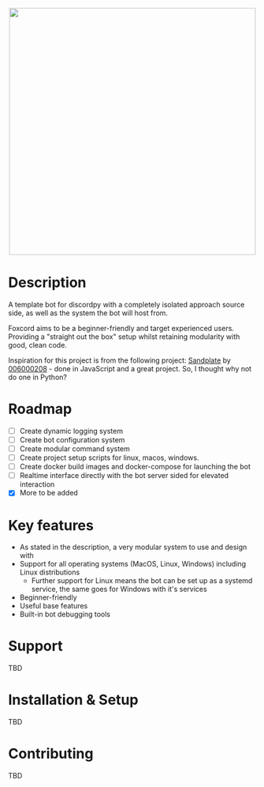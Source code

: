<p align="center">
<img src="https://i.imgur.com/DGLrWwX.png/" height="500" width="500" >
</p>

# Description
A template bot for discordpy with a completely isolated approach source side, as well as the system the bot will host from. 

Foxcord aims to be a beginner-friendly and target experienced users. Providing a "straight out the box" setup whilst retaining modularity with good, clean code.

Inspiration for this project is from the following project: [Sandplate](https://github.com/06000208/sandplate) by [006000208](https://github.com/06000208) - done in JavaScript and a great project. So, I thought why not do one in Python?

# Roadmap
 * [ ] Create dynamic logging system
 * [ ] Create bot configuration system
 * [ ] Create modular command system 
 * [ ] Create project setup scripts for linux, macos, windows.
 * [ ] Create docker build images and docker-compose for launching the bot
 * [ ] Realtime interface directly with the bot server sided for elevated interaction
 * [x] More to be added

# Key features
- As stated in the description, a very modular system to use and design with
- Support for all operating systems (MacOS, Linux, Windows) including Linux distributions
  - Further support for Linux means the bot can be set up as a systemd service, the same goes for Windows with it's services
- Beginner-friendly
- Useful base features
- Built-in bot debugging tools

# Support
TBD

# Installation & Setup
TBD

# Contributing
TBD
